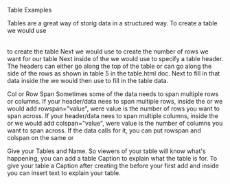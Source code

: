 Table Examples

Tables are a great way of storig data in a structured way.
To create a table we would use <table></table> to create the table
Next we would use <tr></tr> to create the number of rows we want for our table
Next inside of the <tr> we would use <th></th> to specify a table header.
    The headers can either go along the top of the table or can go along the side of the rows as shown in table 5 in the table.html doc.
Next to fill in that data inside the <tr> we would then use <td></td> to fill in the table data.

Col or Row Span
    Sometimes some of the data needs to span multiple rows or columns.
    If your header/data nees to span multiple rows, inside the <th> or <td> we would add rowspan="value", were value is the number of rows you want to span across.
    If your header/data nees to span multiple columns, inside the <th> or <td> we would add colspan="value", were value is the number of columns you want to span across.
    If the data calls for it, you can put rowspan and colspan on the same <th> or <td>

Give your Tables and Name.
    So viewers of your table will know what's happening, you can add a table Caption to explain what the table is for.
    To give your table a Caption after creating the <table> before your first <tr> add <caption></caption> and inside you can insert text to explain your table.